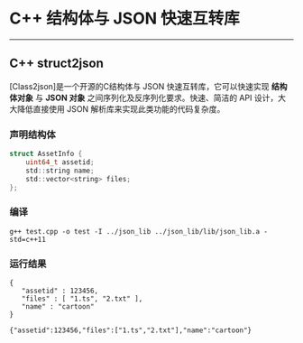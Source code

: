 # C++ 结构体与 JSON 快速互转库

---

## C++ struct2json

[Class2json]是一个开源的C结构体与 JSON 快速互转库，它可以快速实现 **结构体对象** 与 **JSON 对象** 之间序列化及反序列化要求。快速、简洁的 API 设计，大大降低直接使用 JSON 解析库来实现此类功能的代码复杂度。

### 声明结构体

```C
struct AssetInfo {
    uint64_t assetid;
    std::string name;
    std::vector<string> files;
};
```

### 编译
```shell
g++ test.cpp -o test -I ../json_lib ../json_lib/lib/json_lib.a -std=c++11
```
### 运行结果
```shell
{
   "assetid" : 123456,
   "files" : [ "1.ts", "2.txt" ],
   "name" : "cartoon"
}

{"assetid":123456,"files":["1.ts","2.txt"],"name":"cartoon"}
```


